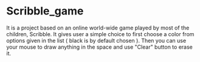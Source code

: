 # Scribble_game
It is a project based on an online world-wide game played by most of the children, Scribble. It gives user a simple choice to first choose a color from options given in the list ( black is by default chosen ). Then you can use your mouse to draw anything in the space and use "Clear" button to erase it. 
